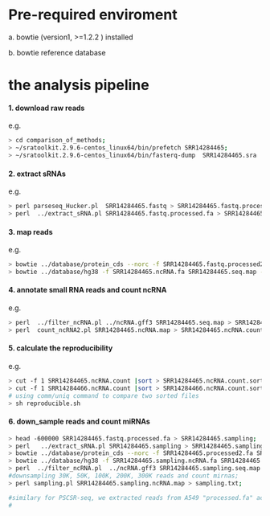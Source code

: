 # Pre-required enviroment 

a. bowtie (version1, >=1.2.2 ) installed 

b. bowtie reference database 


# the analysis pipeline
#### 1. download raw reads

e.g. 
```bash
> cd comparison_of_methods;
> ~/sratoolkit.2.9.6-centos_linux64/bin/prefetch SRR14284465;
> ~/sratoolkit.2.9.6-centos_linux64/bin/fasterq-dump  SRR14284465.sra
```

#### 2. extract sRNAs
e.g.
```bash
> perl parseseq_Hucker.pl  SRR14284465.fastq > SRR14284465.fastq.processed.fa;
> perl  ../extract_sRNA.pl SRR14284465.fastq.processed.fa > SRR14284465.fastq.processed2.fa;
```


#### 3. map reads
e.g.
```bash
> bowtie ../database/protein_cds --norc -f SRR14284465.fastq.processed2.fa -a -v 0 -m 500 -p 32 --al SRR14284465.matched_protein.fa --un SRR14284465.ncRNA.fa;
> bowtie ../database/hg38 -f SRR14284465.ncRNA.fa SRR14284465.seq.map -a -v 0 -m 500 -p 32;
```

#### 4. annotate small RNA reads and count ncRNA
e.g.
```bash
> perl  ../filter_ncRNA.pl ../ncRNA.gff3 SRR14284465.seq.map > SRR14284465.ncRNA.map ;
> perl  count_ncRNA2.pl SRR14284465.ncRNA.map > SRR14284465.ncRNA.count;
```

#### 5. calculate the reproducibility
e.g.
```bash
> cut -f 1 SRR14284465.ncRNA.count |sort > SRR14284465.ncRNA.count.sort;
> cut -f 1 SRR14284466.ncRNA.count |sort > SRR14284466.ncRNA.count.sort;
# using comm/uniq command to compare two sorted files
> sh reproducible.sh
```

#### 6. down_sample reads and count miRNAs

```bash
> head -600000 SRR14284465.fastq.processed.fa > SRR14284465.sampling;
> perl   ../extract_sRNA.pl SRR14284465.sampling > SRR14284465.sampling.processed2.fa;
> bowtie ../database/protein_cds --norc -f SRR14284465.processed2.fa SRR14284465.protein.map -a -v 0 -m 500 -p 32 --al SRR14284465.sampling.matched_protein.fa --un SRR14284465.sampling.ncRNA.fa;
> bowtie ../database/hg38 -f SRR14284465.sampling.ncRNA.fa SRR14284465.sampling.seq.map -a -v 0 -m 500 -p 32;
> perl  ../filter_ncRNA.pl  ../ncRNA.gff3 SRR14284465.sampling.seq.map > SRR14284465.sampling.ncRNA.map ;
#downsampling 30K, 50K, 100K, 200K, 300K reads and count mirnas;
> perl sampling.pl SRR14284465.sampling.ncRNA.map > sampling.txt;

#similary for PSCSR-seq, we extracted reads from A549 "processed.fa" according to cell barcodes and repeat the pipeline
#
```
